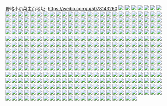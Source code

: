 野格小趴菜主页地址: https://weibo.com/u/5078143260 
![](https://wx4.sinaimg.cn/mw2000/005xFn2sly1h9gapq38b8j30u014149q.jpg) 
![](https://wx4.sinaimg.cn/mw2000/005xFn2sly1h9gapomzvej30u014046x.jpg) 
![](https://wx4.sinaimg.cn/mw2000/005xFn2sly1h9gapnbfoyj30u01407d2.jpg) 
![](https://wx4.sinaimg.cn/mw2000/005xFn2sly1h9a3xxkdnuj30u014178d.jpg) 
![](https://wx4.sinaimg.cn/mw2000/005xFn2sly1h9a3xxu497j30u01410wd.jpg) 
![](https://wx4.sinaimg.cn/mw2000/005xFn2sly1h9a3xy3av2j30u0140jum.jpg) 
![](https://wx4.sinaimg.cn/mw2000/005xFn2sly1h9a3xyb1dgj30u0141n15.jpg) 
![](https://wx4.sinaimg.cn/mw2000/005xFn2sly1h8zp4j4z6jj30u0140gu0.jpg) 
![](https://wx4.sinaimg.cn/mw2000/005xFn2sly1h8w638bpgej30u0140wqa.jpg) 
![](https://wx4.sinaimg.cn/mw2000/005xFn2sly1h8w638nkqhj30u0141tky.jpg) 
![](https://wx4.sinaimg.cn/mw2000/005xFn2sly1h8vuu93ii4j30u0140doe.jpg) 
![](https://wx4.sinaimg.cn/mw2000/005xFn2sly1h8ed2zu0dwj30k20cmmxj.jpg) 
![](https://wx4.sinaimg.cn/mw2000/005xFn2sly1h89ko2b61zj30u014n46m.jpg) 
![](https://wx4.sinaimg.cn/mw2000/005xFn2sly1h84or6ccikj30u014012j.jpg) 
![](https://wx4.sinaimg.cn/mw2000/005xFn2sly1h7ymk4taqhj30u01407c5.jpg) 
![](https://wx4.sinaimg.cn/mw2000/005xFn2sly1h7ymk4hsquj30u0140471.jpg) 
![](https://wx4.sinaimg.cn/mw2000/005xFn2sly1h7omw5s2q5j30u014i46p.jpg) 
![](https://wx4.sinaimg.cn/mw2000/005xFn2sly1h7omw4uxp8j30n014w76v.jpg) 
![](https://wx4.sinaimg.cn/mw2000/005xFn2sly1h7jnf7uj7ej320k2oqu0y.jpg) 
![](https://wx4.sinaimg.cn/mw2000/005xFn2sly1h7jnfp11l1j32c0340npf.jpg) 
![](https://wx4.sinaimg.cn/mw2000/005xFn2sly1h7jnerzbxyj30u0140dwr.jpg) 
![](https://wx4.sinaimg.cn/mw2000/005xFn2sly1h7jneu9lg4j30u0140e4p.jpg) 
![](https://wx4.sinaimg.cn/mw2000/005xFn2sly1h6i09lyjvoj327v2yhhdu.jpg) 
![](https://wx4.sinaimg.cn/mw2000/005xFn2sly1h61y2jj7qpj32c0340b29.jpg) 
![](https://wx4.sinaimg.cn/mw2000/005xFn2sly1h61y2i2xxaj30u0140dgb.jpg) 
![](https://wx4.sinaimg.cn/mw2000/005xFn2sly1h5skdjplduj30u013yn56.jpg) 
![](https://wx4.sinaimg.cn/mw2000/005xFn2sly1h5skdn4jv3j31400u00y5.jpg) 
![](https://wx4.sinaimg.cn/mw2000/005xFn2sly1h5skdl04jgj30u0140115.jpg) 
![](https://wx4.sinaimg.cn/mw2000/005xFn2sly1h5skdmkkx1j30u00u0td3.jpg) 
![](https://wx4.sinaimg.cn/mw2000/005xFn2sly1h5skdm3e2lj30u0140ajn.jpg) 
![](https://wx4.sinaimg.cn/mw2000/005xFn2sly1h58g2xgqpbj325b2v34qq.jpg) 
![](https://wx4.sinaimg.cn/mw2000/005xFn2sly1h58g31z3tkj33402c0x6p.jpg) 
![](https://wx4.sinaimg.cn/mw2000/005xFn2sly1h58g30yvsmj32c03404qr.jpg) 
![](https://wx4.sinaimg.cn/mw2000/005xFn2sly1h58g33wv9ij32842yu4qq.jpg) 
![](https://wx4.sinaimg.cn/mw2000/005xFn2sly1h4ymseqc21j30u0140guh.jpg) 
![](https://wx4.sinaimg.cn/mw2000/005xFn2sly1h4ml71p12hj32442tjnpd.jpg) 
![](https://wx4.sinaimg.cn/mw2000/005xFn2sly1h4ml74dan0j31v52hjhdt.jpg) 
![](https://wx4.sinaimg.cn/mw2000/005xFn2sly1h42uliuf8bj322q2rrhdt.jpg) 
![](https://wx4.sinaimg.cn/mw2000/005xFn2sly1h42ulk41caj327v2yj4qq.jpg) 
![](https://wx4.sinaimg.cn/mw2000/005xFn2sly1h42ulm3tbrj327z2ype82.jpg) 
![](https://wx4.sinaimg.cn/mw2000/005xFn2sly1h4127myckpj31sc2dskjm.jpg) 
![](https://wx4.sinaimg.cn/mw2000/005xFn2sly1h4127nopsdj31mv26hb29.jpg) 
![](https://wx4.sinaimg.cn/mw2000/005xFn2sly1h4127p6hl3j323j2spnpf.jpg) 
![](https://wx4.sinaimg.cn/mw2000/005xFn2sly1h4127qf15mj31zu1zux6p.jpg) 
![](https://wx4.sinaimg.cn/mw2000/005xFn2sly1h4127qus6cj30ss12edqd.jpg) 
![](https://wx4.sinaimg.cn/mw2000/005xFn2sly1h4127zt7lnj31yh2lzx6p.jpg) 
![](https://wx4.sinaimg.cn/mw2000/005xFn2sly1h3vy5kjmljj31ur2h1qv5.jpg) 
![](https://wx4.sinaimg.cn/mw2000/005xFn2sly1h3vy5l65h5j30u0140wps.jpg) 
![](https://wx4.sinaimg.cn/mw2000/005xFn2sly1h3u3fy3mqvj30u0140qcf.jpg) 
![](https://wx4.sinaimg.cn/mw2000/005xFn2sly1h3u3fyi5l9j30u0140wnu.jpg) 
![](https://wx4.sinaimg.cn/mw2000/005xFn2sly1h3u3fyvwqrj30u0140wpf.jpg) 
![](https://wx4.sinaimg.cn/mw2000/005xFn2sly1h3siini9csj30mf0tstd8.jpg) 
![](https://wx4.sinaimg.cn/mw2000/005xFn2sly1h3siioch7oj30u0140dm8.jpg) 
![](https://wx4.sinaimg.cn/mw2000/005xFn2sly1h2ruqbdjizj327k2y3kjl.jpg) 
![](https://wx4.sinaimg.cn/mw2000/005xFn2sly1h2ruqcf6gkj322g2ra1kx.jpg) 
![](https://wx4.sinaimg.cn/mw2000/005xFn2sly1h2ruqeu3g4j32aj323u0x.jpg) 
![](https://wx4.sinaimg.cn/mw2000/005xFn2sly1h2ruqhwr8rj32bz3404qq.jpg) 
![](https://wx4.sinaimg.cn/mw2000/005xFn2sly1h2m6lt6sx2j30n01dswrj.jpg) 
![](https://wx4.sinaimg.cn/mw2000/005xFn2sly1h2l07l2rrmj32c0340x6p.jpg) 
![](https://wx4.sinaimg.cn/mw2000/005xFn2sly1h2l07j0j0cj329930du0x.jpg) 
![](https://wx4.sinaimg.cn/mw2000/005xFn2sly1h2l07jocpoj31o6289kbu.jpg) 
![](https://wx4.sinaimg.cn/mw2000/005xFn2sly1gz2jaw3kjyj320b20b7wi.jpg) 
![](https://wx4.sinaimg.cn/mw2000/005xFn2sly1gz2jau3gzkj328x28x7wi.jpg) 
![](https://wx4.sinaimg.cn/mw2000/005xFn2sly1gz2jb2692fj32c02c0qv6.jpg) 
![](https://wx4.sinaimg.cn/mw2000/005xFn2sly1gz2jb5z5l6j327w27we83.jpg) 
![](https://wx4.sinaimg.cn/mw2000/005xFn2sly1gyl8qpa89bj31mw1mw1kx.jpg) 
![](https://wx4.sinaimg.cn/mw2000/005xFn2sly1gyl8qpxip7j31o01o04qp.jpg) 
![](https://wx4.sinaimg.cn/mw2000/005xFn2sly1gy9l567d3wj31o01o01kx.jpg) 
![](https://wx4.sinaimg.cn/mw2000/005xFn2sly1gwo5jvxubqj30u0140ter.jpg) 
![](https://wx4.sinaimg.cn/mw2000/005xFn2sly1gunzjm7fo9j60u00u07dj02.jpg) 
![](https://wx4.sinaimg.cn/mw2000/005xFn2sly1gunzlhhlkvj60n01dsgq202.jpg) 
![](https://wx4.sinaimg.cn/mw2000/005xFn2sly1gti0hod0ksj30u00u0jwj.jpg) 
![](https://wx4.sinaimg.cn/mw2000/005xFn2sly1gsvc8k64daj32c03404qt.jpg) 
![](https://wx4.sinaimg.cn/mw2000/005xFn2sly1gsvc8m77r5j32c0340qv8.jpg) 
![](https://wx4.sinaimg.cn/mw2000/005xFn2sly1gss5str9cej30vc15s4dn.jpg) 
![](https://wx4.sinaimg.cn/mw2000/005xFn2sly1gsgnnc8ghgj30u00u0wn4.jpg) 
![](https://wx4.sinaimg.cn/mw2000/005xFn2sly1gsgnncq14gj30u00u0n3v.jpg) 
![](https://wx4.sinaimg.cn/mw2000/005xFn2sly1gsgnnd9uyaj30u00u0k08.jpg) 
![](https://wx4.sinaimg.cn/mw2000/005xFn2sly1gsgnndlpfhj30u00u0ai3.jpg) 
![](https://wx4.sinaimg.cn/mw2000/005xFn2sly1gsgnne24r9j30u00u0gty.jpg) 
![](https://wx4.sinaimg.cn/mw2000/005xFn2sly1gsgnneklqlj30u00u0dnr.jpg) 
![](https://wx4.sinaimg.cn/mw2000/005xFn2sly1gsgnneyvkcj30u00u0jzh.jpg) 
![](https://wx4.sinaimg.cn/mw2000/005xFn2sly1gsgnnfiju9j31400u0k2w.jpg) 
![](https://wx4.sinaimg.cn/mw2000/005xFn2sly1gsgnor6gulj30u00u0gx7.jpg) 
![](https://wx4.sinaimg.cn/mw2000/005xFn2sly1grs32sp994j329o29okhs.jpg) 
![](https://wx4.sinaimg.cn/mw2000/005xFn2sly1grs33awppyj32c02c04qp.jpg) 
![](https://wx4.sinaimg.cn/mw2000/005xFn2sly1gr54kj603yj30vc0vcqef.jpg) 
![](https://wx4.sinaimg.cn/mw2000/005xFn2sly1gr54j48soyj30vc0vctja.jpg) 
![](https://wx4.sinaimg.cn/mw2000/005xFn2sly1gp22jy1riyj31ma1maare.jpg) 
![](https://wx4.sinaimg.cn/mw2000/005xFn2sly1gp22kx4wmpj32c02c01hi.jpg) 
![](https://wx4.sinaimg.cn/mw2000/005xFn2sly1gon37iz4hoj30vc0vc7hf.jpg) 
![](https://wx4.sinaimg.cn/mw2000/005xFn2sly1gon37igc9oj30vc0vcdsh.jpg) 
![](https://wx4.sinaimg.cn/mw2000/005xFn2sly1go82ltzww8j322a22a7wi.jpg) 
![](https://wx4.sinaimg.cn/mw2000/005xFn2sly1go82lvjydej3202202u0x.jpg) 
![](https://wx4.sinaimg.cn/mw2000/005xFn2sly1go5pbknho0j329u29ux6p.jpg) 
![](https://wx4.sinaimg.cn/mw2000/005xFn2sly1gnxsnvta57j31l31l24qq.jpg) 
![](https://wx4.sinaimg.cn/mw2000/005xFn2sly1gnxsnu6oahj31o01o0b29.jpg) 
![](https://wx4.sinaimg.cn/mw2000/005xFn2sly1gnxsnwxoypj30vc0vcdsw.jpg) 
![](https://wx4.sinaimg.cn/mw2000/005xFn2sly1gnxsnwfeb6j30vc0vcwsg.jpg) 
![](https://wx4.sinaimg.cn/mw2000/005xFn2sly1gnhftq8xb5j32c02c0qv5.jpg) 
![](https://wx4.sinaimg.cn/mw2000/005xFn2sly1gnhftroqerj32c02c0u0x.jpg) 
![](https://wx4.sinaimg.cn/mw2000/005xFn2sly1gnhftr150cj32c02c0x6p.jpg) 
![](https://wx4.sinaimg.cn/mw2000/005xFn2sly1gnhfu04cqnj31tg1tg4qq.jpg) 
![](https://wx4.sinaimg.cn/mw2000/005xFn2sly1gnbogwqrf6j30ht0u0dmj.jpg) 
![](https://wx4.sinaimg.cn/mw2000/005xFn2sly1gn734yq59qj31o01o0e81.jpg) 
![](https://wx4.sinaimg.cn/mw2000/005xFn2sly1gn735099w8j326o26ob2a.jpg) 
![](https://wx4.sinaimg.cn/mw2000/005xFn2sly1gmvh3tp6l2j328f2z8qv5.jpg) 
![](https://wx4.sinaimg.cn/mw2000/005xFn2sly1gmvh3uh5z3j32c02c0b29.jpg) 
![](https://wx4.sinaimg.cn/mw2000/005xFn2sly1gmt07r5g9yj31731737h1.jpg) 
![](https://wx4.sinaimg.cn/mw2000/005xFn2sly1gmaqj1vefdj30vc0vctlu.jpg) 
![](https://wx4.sinaimg.cn/mw2000/005xFn2sly1gmaqvqqdc3j30vc0vcnb7.jpg) 
![](https://wx4.sinaimg.cn/mw2000/005xFn2sly1glz76kih4rj31sc1sc1im.jpg) 
![](https://wx4.sinaimg.cn/mw2000/005xFn2sly1glmgbwucchj324t24ttwk.jpg) 
![](https://wx4.sinaimg.cn/mw2000/005xFn2sly1glmgbuhydyj32c02c0hdu.jpg) 
![](https://wx4.sinaimg.cn/mw2000/005xFn2sly1gk9j0ald3ij30u00u0n7n.jpg) 
![](https://wx4.sinaimg.cn/mw2000/005xFn2sly1gjnp0i1tazj30u00u0tej.jpg) 
![](https://wx4.sinaimg.cn/mw2000/005xFn2sly1gjnp0g7yz3j30u00u0jza.jpg) 
![](https://wx4.sinaimg.cn/mw2000/005xFn2sly1gjeam6ldi4j30u00u07ay.jpg) 
![](https://wx4.sinaimg.cn/mw2000/005xFn2sly1gjeam8ypafj30u00u0jwe.jpg) 
![](https://wx4.sinaimg.cn/mw2000/005xFn2sly1gjeamaz43sj30u00u0n1f.jpg) 
![](https://wx4.sinaimg.cn/mw2000/005xFn2sly1gjeamhjwomj30u00u0dmo.jpg) 
![](https://wx4.sinaimg.cn/mw2000/005xFn2sly1gj9u7wra66j30u00uc7en.jpg) 
![](https://wx4.sinaimg.cn/mw2000/005xFn2sly1gj9u7xkc6oj30u00u0te1.jpg) 
![](https://wx4.sinaimg.cn/mw2000/005xFn2sly1gj9u7xzkpxj30u00u0n4j.jpg) 
![](https://wx4.sinaimg.cn/mw2000/005xFn2sly1gj9u7x4a64j30u00u00x2.jpg) 
![](https://wx4.sinaimg.cn/mw2000/005xFn2sly1gib7obdoi3j324x24xkjl.jpg) 
![](https://wx4.sinaimg.cn/mw2000/005xFn2sly1gib7oapn6oj32c02c0x6p.jpg) 
![](https://wx4.sinaimg.cn/mw2000/005xFn2sly1gi7sion916j32c02c0e82.jpg) 
![](https://wx4.sinaimg.cn/mw2000/005xFn2sly1gi7simxjw2j32c02c0x6q.jpg) 
![](https://wx4.sinaimg.cn/mw2000/005xFn2sly1gi2082qp65j30lw0lwgpr.jpg) 
![](https://wx4.sinaimg.cn/mw2000/005xFn2sly1gi2083n2v6j325e25eu0x.jpg) 
![](https://wx4.sinaimg.cn/mw2000/005xFn2sly1ghwi1jp9lhj32c02pee81.jpg) 
![](https://wx4.sinaimg.cn/mw2000/005xFn2sly1ghg5plumvkj329z29zb2b.jpg) 
![](https://wx4.sinaimg.cn/mw2000/006LXgpCly1h9cqj0g58lj318v1nthdt.jpg) 
![](https://wx4.sinaimg.cn/mw2000/006LXgpCly1h9ce6qhl9cj30zu25o7wh.jpg) 
![](https://wx4.sinaimg.cn/mw2000/006LXgpCly1h9ce6ppuddj30zu25ohdt.jpg) 
![](https://wx4.sinaimg.cn/mw2000/006LXgpCly1h8xp19nd9jj32i32achdv.jpg) 
![](https://wx4.sinaimg.cn/mw2000/006LXgpCly1h8xp1aiznxj329b29b7wi.jpg) 
![](https://wx4.sinaimg.cn/mw2000/006LXgpCly1h8xp1birg0j329t29tu0y.jpg) 
![](https://wx4.sinaimg.cn/mw2000/006LXgpCly1h8xp18a4e6j321j21j4qr.jpg) 
![](https://wx4.sinaimg.cn/mw2000/006LXgpCly1h8ec1pie6hj31o0280e83.jpg) 
![](https://wx4.sinaimg.cn/mw2000/006LXgpCly1h86yqfkkcxj30zu25ou0y.jpg) 
![](https://wx4.sinaimg.cn/mw2000/006LXgpCly1h84mx2lte4j32c0340qv6.jpg) 
![](https://wx4.sinaimg.cn/mw2000/006LXgpCly1h82s6m46arj30u0140akr.jpg) 
![](https://wx4.sinaimg.cn/mw2000/006LXgpCly1h82s6mr5kmj30u0140n7t.jpg) 
![](https://wx4.sinaimg.cn/mw2000/006LXgpCly1h73ypn1tlbj325o0zuhdt.jpg) 
![](https://wx4.sinaimg.cn/mw2000/006LXgpCly1h73ypoh6fij30zu25o4ht.jpg) 
![](https://wx4.sinaimg.cn/mw2000/006LXgpCly1h72zf9731tj327e340e82.jpg) 
![](https://wx4.sinaimg.cn/mw2000/006LXgpCly1h6pw7ll7s5j32c03407fs.jpg) 
![](https://wx4.sinaimg.cn/mw2000/006LXgpCly1h6pw7nrz4pj32c030r12i.jpg) 
![](https://wx4.sinaimg.cn/mw2000/006LXgpCly1h6pw7qg6lgj32c034048m.jpg) 
![](https://wx4.sinaimg.cn/mw2000/006LXgpCly1h6pw7u7bajj32c0340avv.jpg) 
![](https://wx4.sinaimg.cn/mw2000/006LXgpCly1h6pw7x4ldqj32c0340dq3.jpg) 
![](https://wx4.sinaimg.cn/mw2000/006LXgpCly1h6nnnaowd6j325o0zuhdt.jpg) 
![](https://wx4.sinaimg.cn/mw2000/006LXgpCly1h6nnnco7twj325o0zuhdt.jpg) 
![](https://wx4.sinaimg.cn/mw2000/006LXgpCly1h6fyztm854j32c0340kjn.jpg) 
![](https://wx4.sinaimg.cn/mw2000/006LXgpCly1h5zenzotlfj315n0u042g.jpg) 
![](https://wx4.sinaimg.cn/mw2000/006LXgpCly1h5x5qi6wxbj30u014077t.jpg) 
![](https://wx4.sinaimg.cn/mw2000/006LXgpCly1h5vx7nxk51j31o0280kjm.jpg) 
![](https://wx4.sinaimg.cn/mw2000/006LXgpCly1h5vx7pkjg6j315o1v74qp.jpg) 
![](https://wx4.sinaimg.cn/mw2000/006LXgpCly1h5vx7qkhh9j32qy29tu0y.jpg) 
![](https://wx4.sinaimg.cn/mw2000/006LXgpCly1h5s36f5fh8j32c03407wk.jpg) 
![](https://wx4.sinaimg.cn/mw2000/006LXgpCly1h5jiiqdi6aj31o0280e82.jpg) 
![](https://wx4.sinaimg.cn/mw2000/006LXgpCly1h5hzzmxn9bj31o0280npe.jpg) 
![](https://wx4.sinaimg.cn/mw2000/006LXgpCly1h56u5u58kqj30zo1q8hd8.jpg) 
![](https://wx4.sinaimg.cn/mw2000/006LXgpCly1h50mmahau8j32c0340u0y.jpg) 
![](https://wx4.sinaimg.cn/mw2000/006LXgpCly1h50mmdr5lkj31o02801kz.jpg) 
![](https://wx4.sinaimg.cn/mw2000/006LXgpCly1h50mmf03xcj33402c0npe.jpg) 
![](https://wx4.sinaimg.cn/mw2000/006LXgpCly1h50mmgfw7vj33402c0b2b.jpg) 
![](https://wx4.sinaimg.cn/mw2000/006LXgpCly1h50mmir26mj32ds1scb2a.jpg) 
![](https://wx4.sinaimg.cn/mw2000/006LXgpCly1h50mm9k7u8j32a51g77wh.jpg) 
![](https://wx4.sinaimg.cn/mw2000/006LXgpCly1h4mzc65qm0j32c0340x6p.jpg) 
![](https://wx4.sinaimg.cn/mw2000/006LXgpCly1h4mzc59oizj31o02801ky.jpg) 
![](https://wx4.sinaimg.cn/mw2000/006LXgpCly1h4mzcbrmmoj32c0340kjp.jpg) 
![](https://wx4.sinaimg.cn/mw2000/006LXgpCly1h4gr8a9omqj30u00w3grp.jpg) 
![](https://wx4.sinaimg.cn/mw2000/006LXgpCly1h4gr8alttvj30u00u4q8w.jpg) 
![](https://wx4.sinaimg.cn/mw2000/006LXgpCly1h4gr8b4pstj31400u0guk.jpg) 
![](https://wx4.sinaimg.cn/mw2000/006LXgpCly1h4gr8bxxjhj30u01hcds0.jpg) 
![](https://wx4.sinaimg.cn/mw2000/006LXgpCly1h4gr8ck6anj30u0140agf.jpg) 
![](https://wx4.sinaimg.cn/mw2000/006LXgpCly1h4gr8d27ivj30u0140q95.jpg) 
![](https://wx4.sinaimg.cn/mw2000/006LXgpCly1h4gr8dpqaqj30u0140wlp.jpg) 
![](https://wx4.sinaimg.cn/mw2000/006LXgpCly1h4gr8edk9sj30u00yfgsb.jpg) 
![](https://wx4.sinaimg.cn/mw2000/006LXgpCly1h4gr8ext4jj31400u011f.jpg) 
![](https://wx4.sinaimg.cn/mw2000/006LXgpCly1h4gr8ffa8zj30u019ejyl.jpg) 
![](https://wx4.sinaimg.cn/mw2000/006LXgpCly1h4gr8glu0ij30u01bq7cp.jpg) 
![](https://wx4.sinaimg.cn/mw2000/006LXgpCly1h4gr8h7lwhj30u0140dmv.jpg) 
![](https://wx4.sinaimg.cn/mw2000/006LXgpCly1h4gr8ifi4wj30u0140jz2.jpg) 
![](https://wx4.sinaimg.cn/mw2000/006LXgpCly1h4gr8j0ja6j30u0140ahu.jpg) 
![](https://wx4.sinaimg.cn/mw2000/006LXgpCly1h4gr8jfu4mj30k00vin0f.jpg) 
![](https://wx4.sinaimg.cn/mw2000/006LXgpCly1h3jelku5o2j32c0340u0y.jpg) 
![](https://wx4.sinaimg.cn/mw2000/006LXgpCly1h3i6p7kfaxj31400u0k14.jpg) 
![](https://wx4.sinaimg.cn/mw2000/006LXgpCly1h32i164aerj31401hcam0.jpg) 
![](https://wx4.sinaimg.cn/mw2000/006LXgpCly1h325s032p5j30u0281dvx.jpg) 
![](https://wx4.sinaimg.cn/mw2000/006LXgpCly1h2udckpeqaj30ra0m3q67.jpg) 
![](https://wx4.sinaimg.cn/mw2000/006LXgpCly1h2udclhc7cj32c0340hdu.jpg) 
![](https://wx4.sinaimg.cn/mw2000/006LXgpCly1h2s0jrnd1vj32560zou0x.jpg) 
![](https://wx4.sinaimg.cn/mw2000/006LXgpCly1h2qwb39elxj32c0340hdu.jpg) 
![](https://wx4.sinaimg.cn/mw2000/006LXgpCly1h2qwb4etx7j32c0340x6p.jpg) 
![](https://wx4.sinaimg.cn/mw2000/006LXgpCly1h2qwb5d7thj32c0340e82.jpg) 
![](https://wx4.sinaimg.cn/mw2000/006LXgpCly1h2qwb208t2j32c03404qs.jpg) 
![](https://wx4.sinaimg.cn/mw2000/006LXgpCly1h2m0dacf6wj30z70s6n2q.jpg) 
![](https://wx4.sinaimg.cn/mw2000/006LXgpCly1h2m0d9qvu3j32c0340e82.jpg) 
![](https://wx4.sinaimg.cn/mw2000/006LXgpCly1h2hn4ifrmdj315o1o84qp.jpg) 
![](https://wx4.sinaimg.cn/mw2000/006LXgpCly1h2hn4hthv3j315o1vp1kx.jpg) 
![](https://wx4.sinaimg.cn/mw2000/006LXgpCly1h2hn4frj29j32c03407wi.jpg) 
![](https://wx4.sinaimg.cn/mw2000/006LXgpCly1h2hn4gx1k5j31o0280npe.jpg) 
![](https://wx4.sinaimg.cn/mw2000/006LXgpCly1h2d1vk4ru7j31o02807wi.jpg) 
![](https://wx4.sinaimg.cn/mw2000/006LXgpCly1h2d1vlx4lkj31o02801kz.jpg) 
![](https://wx4.sinaimg.cn/mw2000/006LXgpCly1h2d1vmtdpzj32c0340u0y.jpg) 
![](https://wx4.sinaimg.cn/mw2000/006LXgpCly1h2d1vnt8ozj32c0340e82.jpg) 
![](https://wx4.sinaimg.cn/mw2000/006LXgpCly1h2d1vp3ibij32c0340kjm.jpg) 
![](https://wx4.sinaimg.cn/mw2000/006LXgpCly1h2d1vj4ve1j30u01hcqtb.jpg) 
![](https://wx4.sinaimg.cn/mw2000/006LXgpCly1h2d1vuf1dlj32bw340qv5.jpg) 
![](https://wx4.sinaimg.cn/mw2000/006LXgpCly1h2d1vtpeoyj32801o0e82.jpg) 
![](https://wx4.sinaimg.cn/mw2000/006LXgpCly1gzec8k9vlgj30u014g105.jpg) 
![](https://wx4.sinaimg.cn/mw2000/006LXgpCly1gzec8kyzewj30u0140466.jpg) 
![](https://wx4.sinaimg.cn/mw2000/006LXgpCly1gxnva3e9sxj33402c0hdv.jpg) 
![](https://wx4.sinaimg.cn/mw2000/006LXgpCly1gxnva1a2u4j33402c0hdv.jpg) 
![](https://wx4.sinaimg.cn/mw2000/006LXgpCly1gxnva5fj0aj33402c07wj.jpg) 
![](https://wx4.sinaimg.cn/mw2000/006LXgpCly1gxnva7a14oj33402c0hdv.jpg) 
![](https://wx4.sinaimg.cn/mw2000/006LXgpCly1gxnva8bqmaj33402c0b2a.jpg) 
![](https://wx4.sinaimg.cn/mw2000/006LXgpCly1gxnvaa5pqqj33402c0e83.jpg) 
![](https://wx4.sinaimg.cn/mw2000/006LXgpCly1gxnvacts6fj33402c0e83.jpg) 
![](https://wx4.sinaimg.cn/mw2000/006LXgpCly1gxnvadsy6sj3218262hdt.jpg) 
![](https://wx4.sinaimg.cn/mw2000/006LXgpCly1gxnvaf5lvbj33402c0kjm.jpg) 
![](https://wx4.sinaimg.cn/mw2000/006LXgpCly1gxbdc40o3nj32c0340b2b.jpg) 
![](https://wx4.sinaimg.cn/mw2000/006LXgpCly1gxbdc50b6vj33402c0e82.jpg) 
![](https://wx4.sinaimg.cn/mw2000/006LXgpCly1gxbdc5z04tj31zt2c0x6p.jpg) 
![](https://wx4.sinaimg.cn/mw2000/006LXgpCly1gxbdc2mim9j32i51z07wi.jpg) 
![](https://wx4.sinaimg.cn/mw2000/006LXgpCly1gx8yfi7iauj30qu15375n.jpg) 
![](https://wx4.sinaimg.cn/mw2000/006LXgpCly1gwsh9nn2ysj31zl2s3kjm.jpg) 
![](https://wx4.sinaimg.cn/mw2000/006LXgpCly1gwsh9ovvffj32ls2c0npe.jpg) 
![](https://wx4.sinaimg.cn/mw2000/006LXgpCly1gwsh9lo4bdj33402c0kjm.jpg) 
![](https://wx4.sinaimg.cn/mw2000/006LXgpCly1gwf1q9l3jwj31o01vt4qq.jpg) 
![](https://wx4.sinaimg.cn/mw2000/006LXgpCly1gwf1qano43j31o01x67wi.jpg) 
![](https://wx4.sinaimg.cn/mw2000/006LXgpCly1gwf1qbyun3j31o0280e82.jpg) 
![](https://wx4.sinaimg.cn/mw2000/006LXgpCly1gwf1qd1897j31o01npu0x.jpg) 
![](https://wx4.sinaimg.cn/mw2000/006LXgpCly1gwf1q7vv19j31o0280b2a.jpg) 
![](https://wx4.sinaimg.cn/mw2000/006LXgpCly1gwf1qe6iuwj31o0280e82.jpg) 
![](https://wx4.sinaimg.cn/mw2000/006LXgpCly1gwcrrunj9zj32ns2c04qs.jpg) 
![](https://wx4.sinaimg.cn/mw2000/006LXgpCly1gwcrrvee3jj315o1qi7wh.jpg) 
![](https://wx4.sinaimg.cn/mw2000/006LXgpCly1gwcrrwwyauj32l72anqv7.jpg) 
![](https://wx4.sinaimg.cn/mw2000/006LXgpCly1gwcrs0cb7yj32ri2c0qv7.jpg) 
![](https://wx4.sinaimg.cn/mw2000/006LXgpCly1gwcrs2vz34j33402c07wk.jpg) 
![](https://wx4.sinaimg.cn/mw2000/006LXgpCly1gwcrs5vi0jj32xu25bhdv.jpg) 
![](https://wx4.sinaimg.cn/mw2000/006LXgpCly1gwcrs7jbf5j32xo2c04qs.jpg) 
![](https://wx4.sinaimg.cn/mw2000/006LXgpCly1gwcrs98ff1j332r23dqv7.jpg) 
![](https://wx4.sinaimg.cn/mw2000/006LXgpCly1gwcrrrhao1j32xc1we1kz.jpg) 
![](https://wx4.sinaimg.cn/mw2000/006LXgpCly1gwcrs4cheej32h5265b2b.jpg) 
![](https://wx4.sinaimg.cn/mw2000/006LXgpCly1gwcrsaut0hj32y82c0x6r.jpg) 
![](https://wx4.sinaimg.cn/mw2000/006LXgpCly1gwcrsdppbuj3304304hdw.jpg) 
![](https://wx4.sinaimg.cn/mw2000/006LXgpCly1gwcrsf0krrj32f520ux6q.jpg) 
![](https://wx4.sinaimg.cn/mw2000/006LXgpCly1gw98pn2m72j32c0340x6r.jpg) 
![](https://wx4.sinaimg.cn/mw2000/006LXgpCly1gw30kg0pffj31o01m5npd.jpg) 
![](https://wx4.sinaimg.cn/mw2000/006LXgpCly1gw30kh6wv5j32tm25hu0y.jpg) 
![](https://wx4.sinaimg.cn/mw2000/006LXgpCly1gvcc90238gj62c0340b2a02.jpg) 
![](https://wx4.sinaimg.cn/mw2000/006LXgpCly1gvcc914g4pj627l1ufu0x02.jpg) 
![](https://wx4.sinaimg.cn/mw2000/006LXgpCly1gvcc8z4pnpj61o0280npd02.jpg) 
![](https://wx4.sinaimg.cn/mw2000/006LXgpCly1gvcc925syzj61o0280hdt02.jpg) 
![](https://wx4.sinaimg.cn/mw2000/006LXgpCly1gv1bbg9vlbj31400u0jy5.jpg) 
![](https://wx4.sinaimg.cn/mw2000/006LXgpCly1gujwhxdvd6j60rm06xwfd02.jpg) 
![](https://wx4.sinaimg.cn/mw2000/006LXgpCly1gqx1t4fytqj30qc05fq45.jpg) 
![](https://wx4.sinaimg.cn/mw2000/006LXgpCly1gpo5xo2psbj32801o04qq.jpg) 
![](https://wx4.sinaimg.cn/mw2000/006LXgpCly1gnrylg0aygj33402c07wh.jpg) 
![](https://wx4.sinaimg.cn/mw2000/006LXgpCly1gnrylxie14j32c03404qt.jpg) 
![](https://wx4.sinaimg.cn/mw2000/006LXgpCly1gnrylkdq1pj32c0340u12.jpg) 
![](https://wx4.sinaimg.cn/mw2000/006LXgpCly1gnrylm2so2j32c03401kz.jpg) 
![](https://wx4.sinaimg.cn/mw2000/006LXgpCly1gnrylmlnpwj31400u07rp.jpg) 
![](https://wx4.sinaimg.cn/mw2000/006LXgpCly1gnrylp4jz7j33402c0hdv.jpg) 
![](https://wx4.sinaimg.cn/mw2000/006LXgpCly1gnrylt944vj33402c0tle.jpg) 
![](https://wx4.sinaimg.cn/mw2000/006LXgpCly1gnrylutnxxj31o01ym1ky.jpg) 
![](https://wx4.sinaimg.cn/mw2000/006LXgpCly1gnrylvo7rsj31kv27zqv5.jpg) 
![](https://wx4.sinaimg.cn/mw2000/006LXgpCly1glwtixuuhsj31o0280qv6.jpg) 
![](https://wx4.sinaimg.cn/mw2000/006LXgpCly1gk9gek12m9j33402c0e85.jpg) 
![](https://wx4.sinaimg.cn/mw2000/006LXgpCly1gk9gelcio7j32n82b97wl.jpg) 
![](https://wx4.sinaimg.cn/mw2000/006LXgpCly1gk9gelzilkj30rs1fm1kx.jpg) 
![](https://wx4.sinaimg.cn/mw2000/006LXgpCly1gk9gemz98hj32c02i14qt.jpg) 
![](https://wx4.sinaimg.cn/mw2000/006LXgpCly1gk9genimehj30rs15gx3w.jpg) 
![](https://wx4.sinaimg.cn/mw2000/006LXgpCly1gk9geofmoxj33402c04qr.jpg) 
![](https://wx4.sinaimg.cn/mw2000/006LXgpCly1gk9geoyo24j30rs1g17m8.jpg) 
![](https://wx4.sinaimg.cn/mw2000/006LXgpCly1gk9geiwhu6j31o0280qv6.jpg) 
![](https://wx4.sinaimg.cn/mw2000/006LXgpCly1gk9gephz9cj31op1tjqv5.jpg) 
![](https://wx4.sinaimg.cn/mw2000/006LXgpCly1gjekatfs6vj33402c07wl.jpg) 
![](https://wx4.sinaimg.cn/mw2000/006LXgpCly1gjax5rpbfmj30n00gcgnx.jpg) 
![](https://wx4.sinaimg.cn/mw2000/006LXgpCly1gj7mu5i66vj30ty0zu43v.jpg) 
![](https://wx4.sinaimg.cn/mw2000/006LXgpCly1gj7mu588buj30ty10atd2.jpg) 
![](https://wx4.sinaimg.cn/mw2000/006LXgpCly1gih8f4ifxcj32c02zfe85.jpg) 
![](https://wx4.sinaimg.cn/mw2000/006LXgpCly1gih8f0g6bzj31jk1jjn8b.jpg) 
![](https://wx4.sinaimg.cn/mw2000/006LXgpCly1ghx9n9cbhfj33402c07wn.jpg) 
![](https://wx4.sinaimg.cn/mw2000/006LXgpCly1gh0j27duwrj30yi22oqv9.jpg) 
![](https://wx4.sinaimg.cn/mw2000/006LXgpCly1gfs2ikvh83j33402c0qv5.jpg) 
![](https://wx4.sinaimg.cn/mw2000/006LXgpCly1gfs2im0wvej33402c0u0x.jpg) 
![](https://wx4.sinaimg.cn/mw2000/006LXgpCly1gfq6vng7fij30hs0hsdgt.jpg) 
![](https://wx4.sinaimg.cn/mw2000/006LXgpCly1gflawt195aj32c0340x6q.jpg) 
![](https://wx4.sinaimg.cn/mw2000/006LXgpCly1gflawu0rsbj31o0217hdu.jpg) 
![](https://wx4.sinaimg.cn/mw2000/006LXgpCly1gflaww6qr5j32741lmb2a.jpg) 
![](https://wx4.sinaimg.cn/mw2000/006LXgpCly1gflaxinjt4j31400sukjl.jpg) 
![](https://wx4.sinaimg.cn/mw2000/006LXgpCly1gflawxfjofj32461oy4qq.jpg) 
![](https://wx4.sinaimg.cn/mw2000/006LXgpCly1gflawyu9lpj33402c0e83.jpg) 
![](https://wx4.sinaimg.cn/mw2000/006LXgpCly1gflax05hmvj32uy1zx4qt.jpg) 
![](https://wx4.sinaimg.cn/mw2000/006LXgpCly1gflax1f6cjj33402c0u0z.jpg) 
![](https://wx4.sinaimg.cn/mw2000/006LXgpCly1gflax22w6qj30u00u00t8.jpg) 
![](https://wx4.sinaimg.cn/mw2000/006LXgpCly1gfix7bh01cj32801o0u0y.jpg) 
![](https://wx4.sinaimg.cn/mw2000/006LXgpCly1gfd6rt7sx8j32a93207wi.jpg) 
![](https://wx4.sinaimg.cn/mw2000/006LXgpCly1gefgt6jnohj31wq1o0e82.jpg) 
![](https://wx4.sinaimg.cn/mw2000/006LXgpCly1gd6exkg4ioj32c0340b2b.jpg) 
![](https://wx4.sinaimg.cn/mw2000/006LXgpCly1gd6exmds3pj32c03407wj.jpg) 
![](https://wx4.sinaimg.cn/mw2000/006LXgpCly1g7pmiysobkj30w80sqq7v.jpg) 
![](https://wx4.sinaimg.cn/mw2000/006LXgpCly1g5jh4gg201j33402c0kjm.jpg) 
![](https://wx4.sinaimg.cn/mw2000/006LXgpCly1g1cs20sty9j30v91jme81.jpg) 
![](https://wx4.sinaimg.cn/mw2000/006LXgpCly1g1cs21uuihj30v91jbhdt.jpg) 
![](https://wx4.sinaimg.cn/mw2000/006LXgpCly1g1cs22iippj30v91j2b29.jpg) 
![](https://wx4.sinaimg.cn/mw2000/006LXgpCly1fxjg3uc4uuj30u00u044d.jpg) 
![](https://wx4.sinaimg.cn/mw2000/006LXgpCly1fxjg3u0tquj30u00u0djr.jpg) 
![](https://wx4.sinaimg.cn/mw2000/006LXgpCly1fxjg3ummikj30u00u0wlp.jpg) 
![](https://wx4.sinaimg.cn/mw2000/006LXgpCly1fxg2mk5lbjj318g0xax6p.jpg) 
![](https://wx4.sinaimg.cn/mw2000/006LXgpCly1fxg2mkvmonj32c0340x6p.jpg) 
![](https://wx4.sinaimg.cn/mw2000/006LXgpCly1fxbbt88v77j30qo0zkjza.jpg) 
![](https://wx4.sinaimg.cn/mw2000/006LXgpCly1fwfyk2g9s8j30qo0zk132.jpg) 
![](https://wx4.sinaimg.cn/mw2000/006LXgpCly1fw4qckrvtaj31vo0v9e86.jpg) 
![](https://wx4.sinaimg.cn/mw2000/006LXgpCly1fw155gkqohj30qo13ztjd.jpg) 
![](https://wx4.sinaimg.cn/mw2000/006LXgpCly1fw155gus4qj313z0qojzw.jpg) 
![](https://wx4.sinaimg.cn/mw2000/006LXgpCly1fw155h7av1j313y0qo47x.jpg) 
![](https://wx4.sinaimg.cn/mw2000/006LXgpCly1fw155hg9auj30qo13z0zz.jpg) 
![](https://wx4.sinaimg.cn/mw2000/006LXgpCly1fw155hsudgj313z0qodok.jpg) 
![](https://wx4.sinaimg.cn/mw2000/006LXgpCly1fw155i1ixlj30qo13zn5t.jpg) 
![](https://wx4.sinaimg.cn/mw2000/006LXgpCly1fw155idvjjj313y0qn4be.jpg) 
![](https://wx4.sinaimg.cn/mw2000/006LXgpCly1fw155ilzi2j30qo13zjzl.jpg) 
![](https://wx4.sinaimg.cn/mw2000/006LXgpCly1fw155iszj7j313z0qodm5.jpg) 
![](https://wx4.sinaimg.cn/mw2000/006LXgpCly1fvry9vlx1aj31cc1um7wk.jpg) 
![](https://wx4.sinaimg.cn/mw2000/006LXgpCly1fvry9wegbgj30zk1bbqv5.jpg) 
![](https://wx4.sinaimg.cn/mw2000/006LXgpCly1fvib306uoqj30zk0qodl0.jpg) 
![](https://wx4.sinaimg.cn/mw2000/006LXgpCly1fvhtvio1akj30zk1r84qq.jpg) 
![](https://wx4.sinaimg.cn/mw2000/006LXgpCly1fvhtvjanmhj30zk1r81ky.jpg) 
![](https://wx4.sinaimg.cn/mw2000/006LXgpCly1fvhtvk55m3j30zk1r84qq.jpg) 
![](https://wx4.sinaimg.cn/mw2000/006LXgpCly1fvhtvl5xk5j30zk1r81ky.jpg) 
![](https://wx4.sinaimg.cn/mw2000/006LXgpCly1fvhtvlsuf5j30zk1r84qq.jpg) 
![](https://wx4.sinaimg.cn/mw2000/006LXgpCly1fvhot6g2rkj30v90ejqai.jpg) 
![](https://wx4.sinaimg.cn/mw2000/006LXgpCly1fvhlv2s6c8j30zk1r8x6p.jpg) 
![](https://wx4.sinaimg.cn/mw2000/006LXgpCly1fvh5dgp2a8j30u01hcgpf.jpg) 
![](https://wx4.sinaimg.cn/mw2000/006LXgpCly1fvfc6kfcs2j30iw0l6424.jpg) 
![](https://wx4.sinaimg.cn/mw2000/006LXgpCly1fvcwlsbfa3j33402c0kjn.jpg) 
![](https://wx4.sinaimg.cn/mw2000/006LXgpCly1fvbvby3lfjj31o0280npd.jpg) 
![](https://wx4.sinaimg.cn/mw2000/006LXgpCly1fvbvciokr1j32801o07wh.jpg) 
![](https://wx4.sinaimg.cn/mw2000/006LXgpCly1fvbdi2htm9j30qo0zk11c.jpg) 
![](https://wx4.sinaimg.cn/mw2000/006LXgpCly1fvao5fcjk9j30rs1qihdv.jpg) 
![](https://wx4.sinaimg.cn/mw2000/006LXgpCly1fv83c14il7j30u0140q6r.jpg) 
![](https://wx4.sinaimg.cn/mw2000/006LXgpCly1fv83c0w5bkj30u0140tdd.jpg) 
![](https://wx4.sinaimg.cn/mw2000/006LXgpCly1fuwrddq8dvj31o027vb29.jpg) 
![](https://wx4.sinaimg.cn/mw2000/006LXgpCly1fuwrdfpftcj31sg2dsnnv.jpg) 
![](https://wx4.sinaimg.cn/mw2000/006LXgpCly1fuwrdh5927j32c0340qv5.jpg) 
![](https://wx4.sinaimg.cn/mw2000/006LXgpCly1fuwrdis31fj32c0340u0x.jpg) 
![](https://wx4.sinaimg.cn/mw2000/006LXgpCly1fuwrdl4ltbj32c0340x6p.jpg) 
![](https://wx4.sinaimg.cn/mw2000/006LXgpCly1fuwrdnay52j32c0340qv6.jpg) 
![](https://wx4.sinaimg.cn/mw2000/006LXgpCly1fuwrdpddr9j32c0340b2a.jpg) 
![](https://wx4.sinaimg.cn/mw2000/006LXgpCly1fup9jcdewij30j60ittak.jpg) 
![](https://wx4.sinaimg.cn/mw2000/006LXgpCly1fud6jlnvz8j33402c0tw5.jpg) 
![](https://wx4.sinaimg.cn/mw2000/006LXgpCly1fud6jn5hhgj33402c07n1.jpg) 
![](https://wx4.sinaimg.cn/mw2000/006LXgpCly1fud6jjz6jgj33402c0au3.jpg) 
![](https://wx4.sinaimg.cn/mw2000/006LXgpCly1fud6jozmiij33402c0no5.jpg) 
![](https://wx4.sinaimg.cn/mw2000/006LXgpCly1fud6jqok1mj33402c0kdk.jpg) 
![](https://wx4.sinaimg.cn/mw2000/006LXgpCly1fud6js8rn2j33402c0e13.jpg) 
![](https://wx4.sinaimg.cn/mw2000/006LXgpCly1fud6ju1734j33402c0hbm.jpg) 
![](https://wx4.sinaimg.cn/mw2000/006LXgpCly1fu26j785lbj30v90rxat7.jpg) 
![](https://wx4.sinaimg.cn/mw2000/006LXgpCly1fu20zyq2bbj32801o0e81.jpg) 
![](https://wx4.sinaimg.cn/mw2000/006LXgpCly1ftq7xfxfz0j30c8272n1x.jpg) 
![](https://wx4.sinaimg.cn/mw2000/006LXgpCly1ftn75mvpcrj30fv0m7dhl.jpg) 
![](https://wx4.sinaimg.cn/mw2000/006LXgpCly1ftn75ndb6yj30fv0m7mym.jpg) 
![](https://wx4.sinaimg.cn/mw2000/006LXgpCly1ft5dqjp3elj30u00rqwfm.jpg) 
![](https://wx4.sinaimg.cn/mw2000/006LXgpCly1ft5dqk2fnyj30dw0a5dnh.jpg) 
![](https://wx4.sinaimg.cn/mw2000/006LXgpCly1fsyd5023ayj31221vojy8.jpg) 
![](https://wx4.sinaimg.cn/mw2000/006LXgpCly1fsycg3xsf3j313p1jkamk.jpg) 
![](https://wx4.sinaimg.cn/mw2000/006LXgpCly1fsgylv5z52j30hs0qpq4d.jpg) 
![](https://wx4.sinaimg.cn/mw2000/006LXgpCly1fsff813dcnj30v91azkdq.jpg) 
![](https://wx4.sinaimg.cn/mw2000/006LXgpCly1fs55k4fi4hj33402c0qv6.jpg) 
![](https://wx4.sinaimg.cn/mw2000/006LXgpCly1fs6618uv5hj33402c0qv6.jpg) 
![](https://wx4.sinaimg.cn/mw2000/006LXgpCly1fs661dy4q1j33402c0npe.jpg) 
![](https://wx4.sinaimg.cn/mw2000/006LXgpCly1fs661mof76j33402c0b2b.jpg) 
